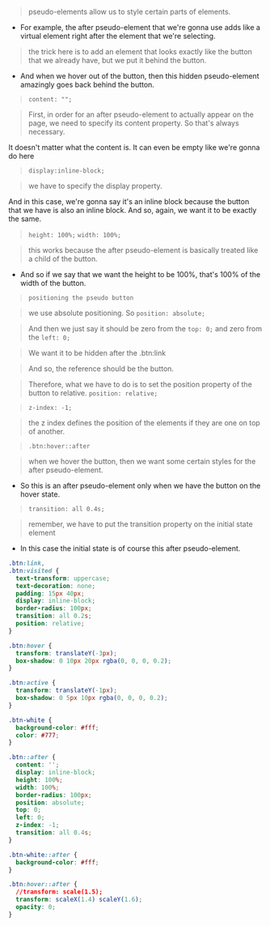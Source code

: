 > pseudo-elements allow us to style certain parts of elements.

- For example, the after pseudo-element that we're gonna use adds like a virtual element right after the element that we're selecting.

> the trick here is to add an element that looks exactly like the button that we already have, but we put it behind the button.

- And when we hover out of the button, then this hidden pseudo-element amazingly goes back behind the button.

> `content: "";`

> First, in order for an after pseudo-element to actually appear on the page, we need to specify its content property. So that's always necessary.

It doesn't matter what the content is. It can even be empty like we're gonna do here

> `display:inline-block;`

> we have to specify the display property.

And in this case, we're gonna say it's an inline block because the button that we have is also an inline block. And so, again, we want it to be exactly the same.

> `height: 100%;` `width: 100%;`

> this works because the after pseudo-element is basically treated like a child of the button.

- And so if we say that we want the height to be 100%, that's 100% of the width of the button.

> `positioning the pseudo button `

> we use absolute positioning. So `position: absolute;`

> And then we just say it should be zero from the `top: 0;` and zero from the `left: 0;`

> We want it to be hidden after the .btn:link

> And so, the reference should be the button.

> Therefore, what we have to do is to set the position property of the button to relative. `position: relative;`

> `z-index: -1;`

> the z index defines the position of the elements if they are one on top of another.

> `.btn:hover::after`

> when we hover the button, then we want some certain styles for the after pseudo-element.

- So this is an after pseudo-element only when we have the button on the hover state.

> `transition: all 0.4s;`

> remember, we have to put the transition property on the initial state element

- In this case the initial state is of course this after pseudo-element.

```css components/button.scss
.btn:link,
.btn:visited {
  text-transform: uppercase;
  text-decoration: none;
  padding: 15px 40px;
  display: inline-block;
  border-radius: 100px;
  transition: all 0.2s;
  position: relative;
}

.btn:hover {
  transform: translateY(-3px);
  box-shadow: 0 10px 20px rgba(0, 0, 0, 0.2);
}

.btn:active {
  transform: translateY(-1px);
  box-shadow: 0 5px 10px rgba(0, 0, 0, 0.2);
}

.btn-white {
  background-color: #fff;
  color: #777;
}

.btn::after {
  content: '';
  display: inline-block;
  height: 100%;
  width: 100%;
  border-radius: 100px;
  position: absolute;
  top: 0;
  left: 0;
  z-index: -1;
  transition: all 0.4s;
}

.btn-white::after {
  background-color: #fff;
}

.btn:hover::after {
  //transform: scale(1.5);
  transform: scaleX(1.4) scaleY(1.6);
  opacity: 0;
}
```
